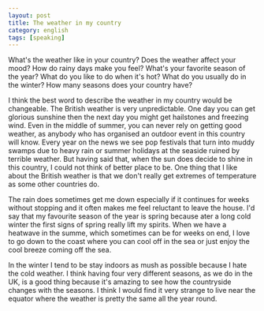```yaml
---
layout: post
title: The weather in my country
category: english
tags: [speaking]
---
```


<p class="questions">
What's the weather like in your country?
Does the weather affect your mood?
How do rainy days make you feel?
What's your favorite season of the year?
What do you like to do when it's hot?
What do you usually do in the winter?
How many seasons does your country have?
</p>

I think the best word to describe the weather in my country would be changeable. The British weather is very unpredictable. One day you can get glorious sunshine then the next day you might get hailstones and freezing wind. Even in the middle of summer, you can never rely on getting good weather, as anybody who has organised an outdoor event in this country will know. Every year on the news we see pop festivals that turn into muddy swamps due to heavy rain or summer holidays at the seaside ruined by terrible weather. But having said that, when the sun does decide to shine in this country, I could not think of better place to be. One thing that I like about the British weather is that we don't really get extremes of temperature as some other countries do.


The rain does sometimes get me down especially if it continues for weeks without stopping and it often makes me feel reluctant to leave the house. I'd say that my favourite season of the year is spring because ater a long cold winter the first signs of spring really lift my spirits. When we have a heatwave in the summe, which sometimes can be for weeks on end, I love to go down to the coast where you can cool off in the sea or just enjoy the cool breeze coming off the sea.


In the winter I tend to be stay indoors as mush as possible because I hate the cold weather. I think having four very different seasons, as we do in the UK, is a good thing because  it's amazing to see how the countryside changes with the seasons. I think I would find it very strange to live near the equator where the weather is pretty the same all the year round.
